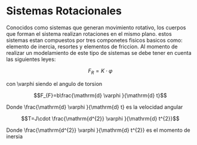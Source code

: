 # Sistemas Rotacionales
Conocidos como sistemas que generan movimiento rotativo, los cuerpos que forman el sistema realizan rotaciones en el mismo plano.
estos sistemas estan compuestos por tres componetes fisicos basicos como: elemento de inercia, resortes y elementos de friccion.
Al momento de realizar un modelamiento de este tipo de sistemas se debe tener en cuenta las siguientes leyes:


$$F_{R}=K\cdot \varphi$$


con \varphi siendo el angulo de torsion


$$F_{F}=b\frac{\mathrm{d} \varphi }{\mathrm{d} t}$$


Donde \frac{\mathrm{d} \varphi }{\mathrm{d} t} es la velocidad angular


$$T=J\cdot \frac{\mathrm{d^{2}} \varphi }{\mathrm{d} t^{2}}$$

Donde \frac{\mathrm{d^{2}} \varphi }{\mathrm{d} t^{2}} es el momento de inersia
